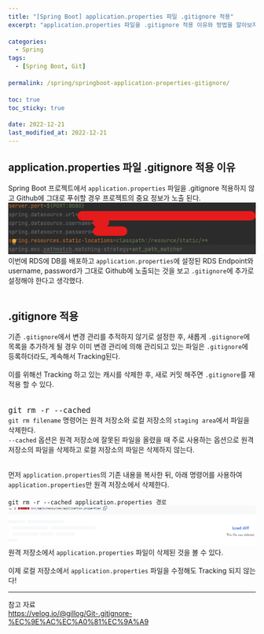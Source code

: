 ```yaml
---
title: "[Spring Boot] application.properties 파일 .gitignore 적용"
excerpt: "application.properties 파일을 .gitignore 적용 이유와 방법을 알아보자"

categories:
  - Spring
tags:
  - [Spring Boot, Git]

permalink: /spring/springboot-application-properties-gitignore/

toc: true
toc_sticky: true

date: 2022-12-21
last_modified_at: 2022-12-21
--- 
```

## **application.properties 파일 .gitignore 적용 이유**
Spring Boot 프로젝트에서 `application.properties` 파일을 .gitignore 적용하지 않고 Github에 그대로 푸쉬할 경우 프로젝트의 중요 정보가 노출 된다.<br>
<img src="../../../assets/images/posts/programming/spring/spring-springboot-application-properties-gitignore/spring-springboot-application-properties-gitignore-1.png"><br>
이번에 RDS에 DB를 배포하고 `application.properties`에 설정된 RDS Endpoint와 username, password가 그대로 Github에 노출되는 것을 보고 `.gitignore`에 추가로 설정해야 한다고 생각했다.<br><br>

## **.gitignore 적용**
기존 `.gitignore`에서 변경 관리를 추적하지 않기로 설정한 후, 새롭게 `.gitignore`에 목록을 추가하게 될 경우 이미 변경 관리에 의해 관리되고 있는 파일은 `.gitignore`에 등록하더라도, 계속해서 Tracking된다.<br><br>
이를 위해선 Tracking 하고 있는 캐시를 삭제한 후, 새로 커밋 해주면 `.gitignore`를 재적용 할 수 있다.<br><br>


<span style="font-size:130%">`git rm -r --cached`</span><br>
`git rm filename` 명령어는 원격 저장소와 로컬 저장소의 `staging area`에서 파일을 삭제한다.<br>
`--cached` 옵션은 원격 저장소에 잘못된 파일을 올렸을 때 주로 사용하는 옵션으로 원격 저장소의 파일을 삭제하고 로컬 저장소의 파일은 삭제하지 않는다.<br><br>


먼저 `application.properties`의 기존 내용을 복사한 뒤, 아래 명령어를 사용하여 `application.properties`만 원격 저장소에서 삭제한다.<br><br>
`git rm -r --cached application.properties 경로`
<img src="../../../assets/images/posts/programming/spring/spring-springboot-application-properties-gitignore/spring-springboot-application-properties-gitignore-2.png"><br>
원격 저장소에서 `application.properties` 파일이 삭제된 것을 볼 수 있다.<br><br>
이제 로컬 저장소에서 `application.properties` 파일을 수정해도 Tracking 되지 않는다!


 <hr/>
참고 자료<br>
<a href="https://velog.io/@gillog/Git-.gitignore-%EC%9E%AC%EC%A0%81%EC%9A%A9">https://velog.io/@gillog/Git-.gitignore-%EC%9E%AC%EC%A0%81%EC%9A%A9</a><br>